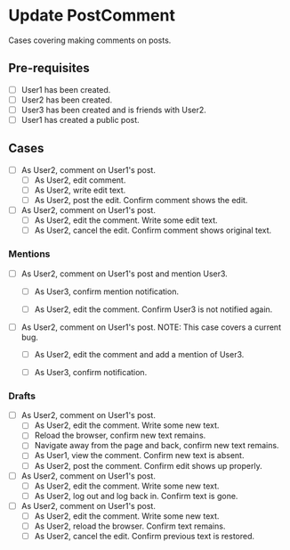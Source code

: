 # Update PostComment 

Cases covering making comments on posts.

## Pre-requisites

- [ ] User1 has been created.
- [ ] User2 has been created.
- [ ] User3 has been created and is friends with User2.
- [ ] User1 has created a public post.

## Cases

- [ ] As User2, comment on User1's post.
    - [ ] As User2, edit comment.
    - [ ] As User2, write edit text.
    - [ ] As User2, post the edit. Confirm comment shows the edit.

- [ ] As User2, comment on User1's post.
    - [ ] As User2, edit the comment.  Write some edit text.
    - [ ] As User2, cancel the edit.  Confirm comment shows original text.

### Mentions

- [ ] As User2, comment on User1's post and mention User3.
    - [ ] As User3, confirm mention notification.
    - [ ] As User2, edit the comment.  Confirm User3 is not notified again.


- [ ] As User2, comment on User1's post. NOTE: This case covers a current bug.
    - [ ] As User2, edit the comment and add a mention of User3.
    - [ ] As User3, confirm notification.
    

### Drafts

- [ ] As User2, comment on User1's post.
    - [ ] As User2, edit the comment.  Write some new text.
    - [ ] Reload the browser, confirm new text remains.
    - [ ] Navigate away from the page and back, confirm new text remains.
    - [ ] As User1, view the comment.  Confirm new text is absent.
    - [ ] As User2, post the comment.  Confirm edit shows up properly.

- [ ] As User2, comment on User1's post.
    - [ ] As User2, edit the comment.  Write some new text.
    - [ ] As User2, log out and log back in.  Confirm text is gone.

- [ ] As User2, comment on User1's post.
    - [ ] As User2, edit the comment. Write some new text.
    - [ ] As User2, reload the browser.  Confirm text remains.
    - [ ] As User2, cancel the edit.  Confirm previous text is restored.
